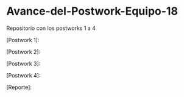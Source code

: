 # Avance-del-Postwork-Equipo-18
Repositorio con los postworks 1 a 4

[Postwork 1]:

[Postwork 2]:

[Postwork 3]:

[Postwork 4]:

[Reporte]:
